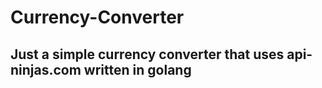 # Currency-Converter

## Just a simple currency converter that uses api-ninjas.com written in golang
